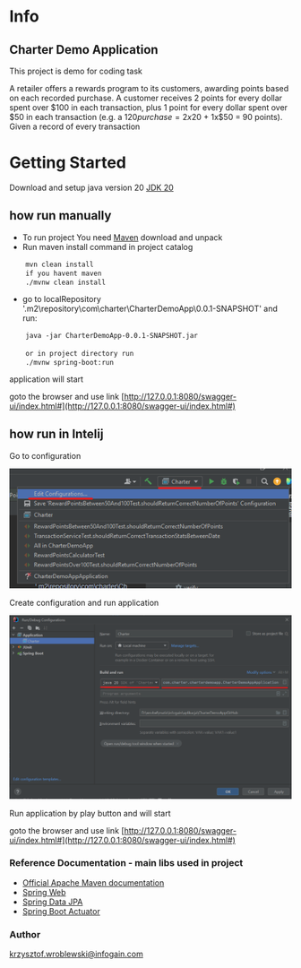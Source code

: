 # Info

## Charter Demo Application

This project is demo for coding task

A retailer offers a rewards program to its customers, awarding points based on each recorded purchase.
A customer receives 2 points for every dollar spent over $100 in each transaction, plus 1 point for every dollar spent
over $50 in each transaction (e.g. a $120 purchase = 2x$20 + 1x$50 = 90 points).
Given a record of every transaction

# Getting Started

Download and setup java version 20
[JDK 20](https://jdk.java.net/20/)

## how run manually

* To run project You need [Maven](https://dlcdn.apache.org/maven/maven-3/3.9.1/binaries/apache-maven-3.9.1-bin.zip)
  download and unpack
* Run maven install command in project catalog

```
    mvn clean install
    if you havent maven
    ./mvnw clean install

```

* go to localRepository '.m2\repository\com\charter\CharterDemoApp\0.0.1-SNAPSHOT\' and run:

```
    java -jar CharterDemoApp-0.0.1-SNAPSHOT.jar
    
    or in project directory run
    ./mvnw spring-boot:run
```

application will start

goto the browser and use
link [http://127.0.0.1:8080/swagger-ui/index.html#](http://127.0.0.1:8080/swagger-ui/index.html#)

## how run in Intelij

Go to configuration

![img_2.png](documentation/img_2.png)

Create configuration and run application

![img_1.png](documentation/img_1.png)

Run application by play button and will start

goto the browser and use
link [http://127.0.0.1:8080/swagger-ui/index.html#](http://127.0.0.1:8080/swagger-ui/index.html#)

### Reference Documentation - main libs used in project

* [Official Apache Maven documentation](https://maven.apache.org/guides/index.html)
* [Spring Web](https://docs.spring.io/spring-boot/docs/3.0.0/reference/htmlsingle/#web)
* [Spring Data JPA](https://docs.spring.io/spring-boot/docs/3.0.0/reference/htmlsingle/#data.sql.jpa-and-spring-data)
* [Spring Boot Actuator](https://docs.spring.io/spring-boot/docs/3.0.0/reference/htmlsingle/#actuator)

### Author

krzysztof.wroblewski@infogain.com